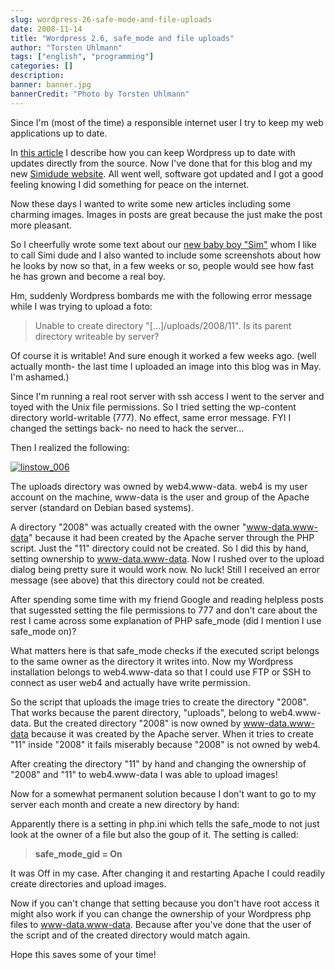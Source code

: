 ```yaml
---
slug: wordpress-26-safe-mode-and-file-uploads
date: 2008-11-14
title: "Wordpress 2.6, safe_mode and file uploads"
author: "Torsten Uhlmann"
tags: ["english", "programming"]
categories: []
description:
banner: banner.jpg
bannerCredit: "Photo by Torsten Uhlmann"
---
```


Since I'm (most of the time) a responsible internet user I try to keep my web applications up to date.

In [this article](http://blog.agynamix.de/blog/2008/keep-wordpress-up-to-date-with-subversion/) I describe how you can keep Wordpress up to date with updates directly from the source. Now I've done that for this blog and my new [Simidude website](http://www.simidude.com). All went well, software got updated and I got a good feeling knowing I did something for peace on the internet.

Now these days I wanted to write some new articles including some charming images. Images in posts are great because the just make the post more pleasant.

So I cheerfully wrote some text about our [new baby boy "Sim"](http://www.simidude.com/blog/2008/simidude-screenshots/) whom I like to call Simi dude and I also wanted to include some screenshots about how he looks by now so that, in a few weeks or so, people would see how fast he has grown and become a real boy.

Hm, suddenly Wordpress bombards me with the following error message while I was trying to upload a foto:

> Unable to create directory "\[...\]/uploads/2008/11". Is its parent directory writeable by server?

Of course it is writable! And sure enough it worked a few weeks ago. (well actually month- the last time I uploaded an image into this blog was in May. I'm ashamed.)

Since I'm running a real root server with ssh access I went to the server and toyed with the Unix file permissions. So I tried setting the wp-content directory world-writable (777). No effect, same error message. FYI I changed the settings back- no need to hack the server...

Then I realized the following:

[![](http://blog.agynamix.de/wp-content/uploads/2008/11/linstow_006-224x300.jpg "linstow_006")](./linstow_006.jpg)

The uploads directory was owned by web4.www-data. web4 is my user account on the machine, www-data is the user and group of the Apache server (standard on Debian based systems).

A directory "2008" was actually created with the owner "www-data.www-data" because it had been created by the Apache server through the PHP script. Just the "11" directory could not be created. So I did this by hand, setting ownership to www-data.www-data. Now I rushed over to the upload dialog being pretty sure it would work now. No luck! Still I received an error message (see above) that this directory could not be created.

After spending some time with my friend Google and reading helpless posts that sugessted setting the file permissions to 777 and don't care about the rest I came across some explanation of PHP safe\_mode (did I mention I use safe\_mode on)?

What matters here is that safe\_mode checks if the executed script belongs to the same owner as the directory it writes into. Now my Wordpress installation belongs to web4.www-data so that I could use FTP or SSH to connect as user web4 and actually have write permission.

So the script that uploads the image tries to create the directory "2008". That works because the parent directory, "uploads", belong to web4.www-data. But the created directory "2008" is now owned by www-data.www-data because it was created by the Apache server. When it tries to create "11" inside "2008" it fails miserably because "2008" is not owned by web4.

After creating the directory "11" by hand and changing the ownership of "2008" and "11" to web4.www-data I was able to upload images!

Now for a somewhat permanent solution because I don't want to go to my server each month and create a new directory by hand:

Apparently there is a setting in php.ini which tells the safe\_mode to not just look at the owner of a file but also the goup of it. The setting is called:

> **safe\_mode\_gid = On**

It was Off in my case. After changing it and restarting Apache I could readily create directories and upload images.

Now if you can't change that setting because you don't have root access it might also work if you can change the ownership of your Wordpress php files to www-data.www-data. Because after you've done that the user of the script and of the created directory would match again.

Hope this saves some of your time!
